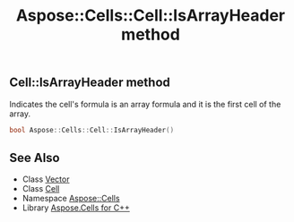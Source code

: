 ﻿---
title: Aspose::Cells::Cell::IsArrayHeader method
linktitle: IsArrayHeader
second_title: Aspose.Cells for C++ API Reference
description: 'Aspose::Cells::Cell::IsArrayHeader method. Indicates the cell''s formula is an array formula and it is the first cell of the array in C++.'
type: docs
weight: 4500
url: /cpp/aspose.cells/cell/isarrayheader/
---
## Cell::IsArrayHeader method


Indicates the cell's formula is an array formula and it is the first cell of the array.

```cpp
bool Aspose::Cells::Cell::IsArrayHeader()
```

## See Also

* Class [Vector](../../vector/)
* Class [Cell](../)
* Namespace [Aspose::Cells](../../)
* Library [Aspose.Cells for C++](../../../)
